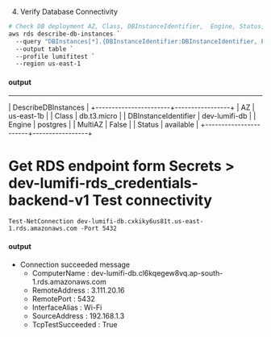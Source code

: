 4. Verify Database Connectivity
```sh
# Check DB deployment AZ, Class, DBInstanceIdentifier,	Engine,	Status,	MultiAZ
aws rds describe-db-instances `
  --query "DBInstances[*].{DBInstanceIdentifier:DBInstanceIdentifier, Engine:Engine, Status:DBInstanceStatus, MultiAZ:MultiAZ, Class:DBInstanceClass, AZ:AvailabilityZone}" `
  --output table `
  --profile lumifitest `
  --region us-east-1
```
#### output
-------------------------------------------
|           DescribeDBInstances           |
+-----------------------+-----------------+
|  AZ                   |  us-east-1b     |
|  Class                |  db.t3.micro    |
|  DBInstanceIdentifier |  dev-lumifi-db  |
|  Engine               |  postgres       |
|  MultiAZ              |  False          |
|  Status               |  available      |
+-----------------------+-----------------+
# Get RDS endpoint form Secrets > dev-lumifi-rds_credentials-backend-v1 Test connectivity
```
Test-NetConnection dev-lumifi-db.cxkiky6us81t.us-east-1.rds.amazonaws.com -Port 5432
```
#### output
- Connection succeeded message
    - ComputerName     : dev-lumifi-db.cl6kqegew8vq.ap-south-1.rds.amazonaws.com
    - RemoteAddress    : 3.111.20.16
    - RemotePort       : 5432
    - InterfaceAlias   : Wi-Fi
    - SourceAddress    : 192.168.1.3
    - TcpTestSucceeded : True


```